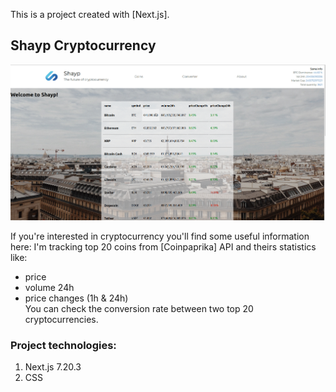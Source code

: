 This is a project created with [Next.js].

## Shayp Cryptocurrency

![grab-landing-page](https://raw.githubusercontent.com/OlgaSpirkina/Nextjs_Cryptocurrencies/main/public/shayp.gif)

If you're interested in cryptocurrency you'll find some useful information here:
I'm tracking top 20 coins from [Coinpaprika] API and theirs statistics like:
- price
- volume 24h
- price changes (1h & 24h)\
You can check the conversion rate between two top 20 cryptocurrencies.

### Project technologies:
1. Next.js 7.20.3
2. CSS
